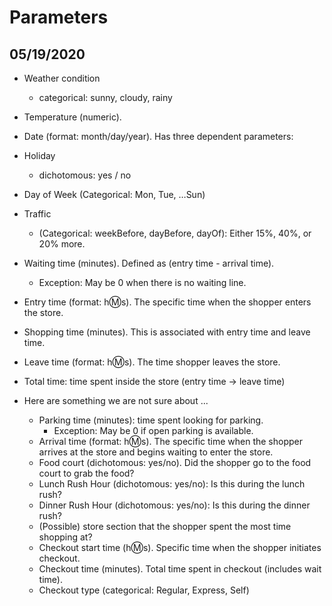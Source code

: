 # Parameters

## 05/19/2020
* Weather condition 
    * categorical: sunny, cloudy, rainy
* Temperature (numeric). 
* Date (format: month/day/year). Has three dependent parameters:
* Holiday 
    * dichotomous: yes / no
* Day of Week (Categorical: Mon, Tue, …Sun)
* Traffic 
    * (Categorical: weekBefore, dayBefore, dayOf): Either 15%, 40%, or 20% more.

* Waiting time (minutes). Defined as (entry time - arrival time).
    * Exception: May be 0 when there is no waiting line.
* Entry time (format: h:m:s). The specific time when the shopper enters the store.
* Shopping time (minutes). This is associated with entry time and leave time.
* Leave time (format: h:m:s). The time shopper leaves the store.
* Total time: time spent inside the store (entry time -> leave time)

* Here are something we are not sure about ...
    * Parking time (minutes): time spent looking for parking.
        * Exception: May be 0 if open parking is available.
    * Arrival time (format: h:m:s). The specific time when the shopper arrives at the store and begins waiting to enter the store.
    * Food court (dichotomous: yes/no). Did the shopper go to the food court to grab the food?
    * Lunch Rush Hour (dichotomous: yes/no): Is this during the lunch rush?
    * Dinner Rush Hour (dichotomous: yes/no): Is this during the dinner rush?
    * (Possible) store section that the shopper spent the most time shopping at?
    * Checkout start time (h:m:s). Specific time when the shopper initiates checkout.
    * Checkout time (minutes). Total time spent in checkout (includes wait time). 
    * Checkout type (categorical: Regular, Express, Self)


